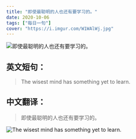```yaml
---
title: "即使最聪明的人也还有要学习的。"
date: 2020-10-06
tags: ["每日一句"]
cover: "https://i.imgur.com/W1WAlWj.jpg"
---
```


![即使最聪明的人也还有要学习的。](https://i.imgur.com/E2RpsFT.jpg)

## 英文短句：
> The wisest mind has something yet to learn.

<!--more-->

## 中文翻译：
> 即使最聪明的人也还有要学习的。

![The wisest mind has something yet to learn.](https://i.imgur.com/rL33YQ9.jpg)

